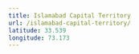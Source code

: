 ```yaml
---
title: Islamabad Capital Territory
url: /islamabad-capital-territory/
latitude: 33.539
longitude: 73.173
---
```

